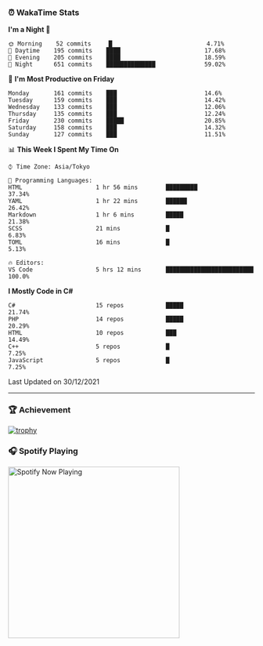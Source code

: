 ### ⏰ WakaTime Stats


<!--START_SECTION:waka-->
**I'm a Night 🦉** 

```text
🌞 Morning    52 commits     █                           4.71% 
🌆 Daytime    195 commits    ████                        17.68% 
🌃 Evening    205 commits    ████                        18.59% 
🌙 Night      651 commits    ██████████████              59.02%

```
📅 **I'm Most Productive on Friday** 

```text
Monday       161 commits    ███                         14.6% 
Tuesday      159 commits    ███                         14.42% 
Wednesday    133 commits    ███                         12.06% 
Thursday     135 commits    ███                         12.24% 
Friday       230 commits    █████                       20.85% 
Saturday     158 commits    ███                         14.32% 
Sunday       127 commits    ███                         11.51%

```


📊 **This Week I Spent My Time On** 

```text
⌚︎ Time Zone: Asia/Tokyo

💬 Programming Languages: 
HTML                     1 hr 56 mins        █████████                   37.34% 
YAML                     1 hr 22 mins        ██████                      26.42% 
Markdown                 1 hr 6 mins         █████                       21.38% 
SCSS                     21 mins             █                           6.83% 
TOML                     16 mins             █                           5.13%

🔥 Editors: 
VS Code                  5 hrs 12 mins       █████████████████████████   100.0%

```

**I Mostly Code in C#** 

```text
C#                       15 repos            █████                       21.74% 
PHP                      14 repos            █████                       20.29% 
HTML                     10 repos            ███                         14.49% 
C++                      5 repos             █                           7.25% 
JavaScript               5 repos             █                           7.25%

```



 Last Updated on 30/12/2021
<!--END_SECTION:waka-->

---

### 🏆 Achievement

[![trophy](https://github-profile-trophy.vercel.app/?username=Slime-hatena&theme=flat&no-bg=true&no-frame=true&column=8)](https://github.com/ryo-ma/github-profile-trophy)

### 🎧 Spotify Playing

[<img src="https://spotify-now-playing-slime-hatena.vercel.app/api/spotify-playing" alt="Spotify Now Playing" width="350" />](https://open.spotify.com/user/slime_hatena)

<!--
**Slime-hatena/Slime-hatena** is a ✨ _special_ ✨ repository because its `README.md` (this file) appears on your GitHub profile.

Here are some ideas to get you started:

- 🔭 I’m currently working on ...
- 🌱 I’m currently learning ...
- 👯 I’m looking to collaborate on ...
- 🤔 I’m looking for help with ...
- 💬 Ask me about ...
- 📫 How to reach me: ...
- 😄 Pronouns: ...
- ⚡ Fun fact: ...
-->

